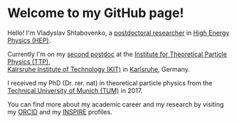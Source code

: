 Welcome to my GitHub page!
================================

Hello! I'm Vladyslav Shtabovenko, a [postdoctoral researcher](https://en.wikipedia.org/wiki/Postdoctoral_researcher) in [High Energy Physics (HEP)](https://en.wikipedia.org/wiki/Particle_physics).

Currently I'm on my [second postdoc](https://www.ttp.kit.edu/memberpages/shtabovenko) at the [Institute for Theoretical Particle Physics (TTP)](https://www.ttp.kit.edu),\
[Kalrsruhe Institute of Technology (KIT)](https://www.kit.edu) in [Karlsruhe](https://www.openstreetmap.org/#map=13/49.0096/8.3871), Germany.

I received my PhD (Dr. rer. nat) in theoretical particle physics from the \
[Technical University of Munich (TUM)](https://www.tum.de/) in 2017.

You can find more about my academic career and my research by visiting my [ORCID](https://orcid.org/0000-0002-2782-3694)
and my [INSPIRE](https://inspirehep.net/authors/1445066) profiles.
